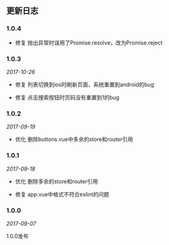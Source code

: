 ## 更新日志

### 1.0.4

- 修复 抛出异常时误用了Promise.resolve，改为Promise.reject

### 1.0.3

*2017-10-26*

- 修复 列表切换到ios时刷新页面，系统重置到android的bug

- 修复 点击搜索按钮时页码没有重置到1的bug

### 1.0.2

*2017-09-19*

- 优化 删除buttons.vue中多余的store和router引用

### 1.0.1

*2017-09-18*

- 优化 删除多余的store和router引用

- 修复 app.vue中格式不符合eslint的问题

### 1.0.0

*2017-09-07*

1.0.0发布